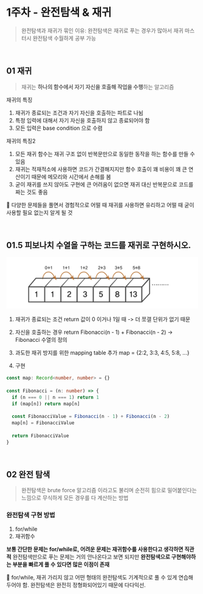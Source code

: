 # 1주차 - 완전탐색 & 재귀

> 완전탐색과 재귀가 묶인 이유: 완전탐색은 재귀로 푸는 경우가 많아서 재귀 마스터시 완전탐색 수월하게 공부 가능

<br/>

## 01 재귀

> 재귀는 **하나의 함수에서 자기 자신을 호출해 작업을 수행**하는 알고리즘

재귀의 특징

1. 재귀가 종료되는 조건과 자기 자신을 호출하는 파트로 나뉨
2. 특정 입력에 대해서 자기 자신을 호출하지 않고 종료되어야 함
3. 모든 입력은 base condition 으로 수렴

재귀의 특징2

1. 모든 재귀 함수는 재귀 구조 없이 반복문만으로 동일한 동작을 하는 함수를 만들 수 있음
2. 재귀는 적재적소에 사용하면 코드가 간결해지지만 함수 호출이 꽤 비용이 꽤 큰 연산이기 때문에 메모리와 시간에서 손해를 봄
3. 굳이 재귀를 쓰지 않아도 구현에 큰 어려움이 없으면 재귀 대신 반복문으로 코드를 짜는 것도 좋음

📌 다양한 문제들을 풀면서 경험적으로 어떨 때 재귀를 사용하면 유리하고 어떨 때 굳이 사용할 필요 없는지 알게 될 것

<br/>

## 01.5 피보나치 수열을 구하는 코드를 재귀로 구현하시오.

![Fibonacci.png](./Fibonacci.png)

1. 재귀가 종료되는 조건
   return 값이 0 이거나 1일 때 -> 더 쪼갤 단위가 없기 때문

2. 자신을 호출하는 경우
   return Fibonacci(n - 1) + Fibonacci(n - 2) -> Fibonacci 수열의 정의

3. 과도한 재귀 방지를 위한 mapping table 추가
   map = {2:2, 3:3, 4:5, 5:8, ...}

4. 구현

```ts
const map: Record<number, number> = {}

const Fibonacci = (n: number) => {
  if (n === 0 || n === 1) return 1
  if (map[n]) return map[n]

  const FibonacciValue = Fibonacci(n - 1) + Fibonacci(n - 2)
  map[n] = FibonacciValue

  return FibonacciValue
}
```

<br/>

## 02 완전 탐색

> 완전탐색은 brute force 알고리즘 이라고도 불리며 순전히 힘으로 밀어붙인다는 느낌으로 무식하게 모든 경우를 다 계산하는 방법

### 완전탐색 구현 방법

1. for/while
2. 재귀함수

**보통 간단한 문제는 for/while로, 어려운 문제는 재귀함수를 사용한다고 생각하면 직관적**
완전탐색만으로 푸는 문제는 거의 안나온다고 보면 되지만 **완전탐색으로 구현해야하는 부분을 빠르게 풀 수 있다면 많은 이점이 존재**

📌 for/while, 재귀 가리지 않고 어떤 형태의 완전탐색도 기계적으로 풀 수 있게 연습해두어야 함. 완전탐색은 완전히 정형화되어있기 때문에 다다익선.
